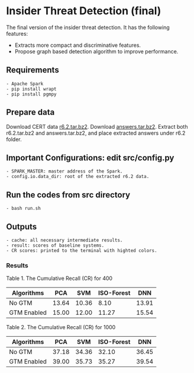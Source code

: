 # Insider Threat Detection (final)

The final version of the insider threat detection. It has the following features:
  - Extracts more compact and discriminative features.
  - Propose graph based detection algorithm to improve performance.

## Requirements
    - Apache Spark
    - pip install wrapt
    - pip install pgmpy

## Prepare data

Download CERT data [r6.2.tar.bz2](ftp://ftp.sei.cmu.edu/pub/cert-data/r6.2.tar.bz2).
Download [answers.tar.bz2](ftp://ftp.sei.cmu.edu/pub/cert-data/answers.tar.bz2).
Extract both r6.2.tar.bz2 and answers.tar.bz2, and place extracted answers under r6.2 folder.

## Important Configurations: edit src/config.py
    - SPARK_MASTER: master address of the Spark.
    - config.io.data_dir: root of the extracted r6.2 data.
## Run the codes from src directory
    - bash run.sh
## Outputs
    - cache: all necessary intermediate results.
    - result: scores of baseline systems.
    - CR scores: printed to the terminal with highted colors.
### Results

Table 1. The Cumulative Recall (CR) for 400

|         Algorithms         |   PCA            | SVM | ISO-Forest | DNN |
| --------------------- | ---------------- | ----- | ---------- | ---- |
| No GTM | 13.64 | 10.36  |     8.10     | 13.91   |
| GTM Enabled | 15.00 | 12.00  |     11.27      | 15.54   |

Table 2. The Cumulative Recall (CR) for 1000

|         Algorithms         |   PCA            | SVM | ISO-Forest | DNN |
| --------------------- | ---------------- | ----- | ---------- | ---- |
| No GTM | 37.18 | 34.36  |     32.10     | 36.45   |
| GTM Enabled | 39.00 | 35.73  |     35.27      | 39.54   |


